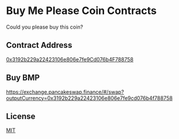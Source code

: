 # Buy Me Please Coin Contracts
Could you please buy this coin?

## Contract Address
[0x3192b229a22423106e806e7fe9Cd076b4F788758](https://bscscan.com/token/0x3192b229a22423106e806e7fe9Cd076b4F788758)

## Buy BMP
https://exchange.pancakeswap.finance/#/swap?outputCurrency=0x3192b229a22423106e806e7fe9cd076b4f788758

## License
[MIT](LICENSE)